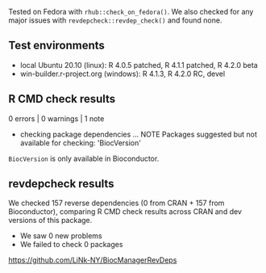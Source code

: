 Tested on Fedora with `rhub::check_on_fedora()`.
We also checked for any major issues with `revdepcheck::revdep_check()` and
found none.

## Test environments
* local Ubuntu 20.10 (linux): R 4.0.5 patched, R 4.1.1 patched, R 4.2.0 beta
* win-builder.r-project.org (windows): R 4.1.3, R 4.2.0 RC, devel

## R CMD check results

0 errors | 0 warnings | 1 note

* checking package dependencies ... NOTE
Packages suggested but not available for checking:
  'BiocVersion'

`BiocVersion` is only available in Bioconductor.

## revdepcheck results

We checked 157 reverse dependencies (0 from CRAN + 157 from Bioconductor),
comparing R CMD check results across CRAN and dev versions of this package.

 * We saw 0 new problems
 * We failed to check 0 packages

https://github.com/LiNk-NY/BiocManagerRevDeps
